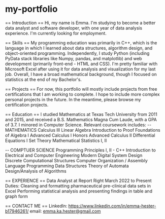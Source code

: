 # my-portfolio

== Introduction ==
Hi, my name is Emma. I'm studying to become a better data analyst and software developer, with one year of data analysis experience. I'm currently looking for employment.

== Skills ==
My programming education was primarily in C++, which is the language in which I learned about data structures, algorithm design, and object-oriented programming. 
Independently, I study Python (including PyData stack libraries like Numpy, pandas, and matplotlib) and web development (primarily front-end - HTML and CSS). 
I'm pretty familiar with Microsoft Excel after using it for data analysis and visualization for my last job.
Overall, I have a broad mathematical background, though I focused on statistics at the end of my Bachelor's.

== Projects ==
For now, this portfolio will mostly include projects from free certifications that I am working to complete. I hope to include more complex personal projects in the
future. In the meantime, please browse my certification projects.

== Education ==
I studied Mathematics at Texas Tech University from 2011 and 2015, and received a B.S. Mathematics Magna Cum Laude, with a GPA of 3.7.
I minored in Computer Science. Relevant coursework includes:
-- MATHEMATICS
Calculus III
Linear Algebra
Introduction to Proof
Foundations of Algebra I
Advanced Calculus I
Honors Advanced Calculus II
Differential Equations I
Set Theory
Mathematical Statistics I, II

-- COMPTUER SCIENCE
Programming Principles I, II - C++
Introduction to Electrical and Computer Engineering
Modern Digital System Design
Discrete Computational Structures
Computer Organization / Assembly Language Programming
Data Structures
Theory of Automata
Design/Analysis of Algorithms

== EXPERIENCE ==
Data Analyst at Report Right
March 2022 to Present
Duties:
Cleaning and formatting pharmaceutical pre-clinical data sets in Excel
Performing statistical analysis and presenting findings in table and graph form

== CONTACT ME ==
LinkedIn: https://www.linkedin.com/in/emma-hester-b17946261/
email: emma.ka.hester@gmail.com
